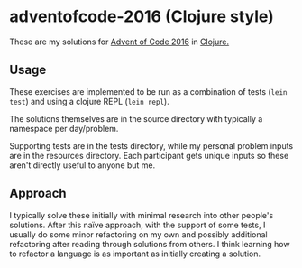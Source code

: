 # adventofcode-2016 (Clojure style)

These are my solutions for [Advent of Code 2016](http://adventofcode.com) in [Clojure.](https://clojure.org)

## Usage

These exercises are implemented to be run as a combination of tests (`lein test`)
and using a clojure REPL (`lein repl`).

The solutions themselves are in the source directory with typically a namespace per day/problem.

Supporting tests are in the tests directory, while my personal problem inputs are in the resources directory. Each participant gets unique inputs so these aren't directly useful to anyone but me.

## Approach

I typically solve these initially with minimal research into other people's solutions. After this naïve approach, with the support of some tests, I usually do some minor refactoring on my own and possibly additional refactoring after reading through solutions from others. I think learning how to refactor a language is as important as initially creating a solution.
